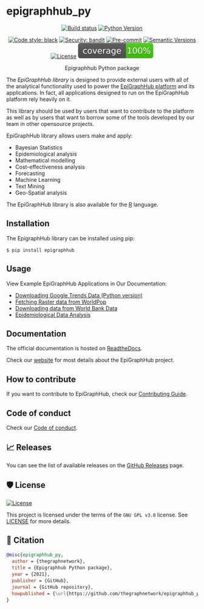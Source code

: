 # epigraphhub_py

<div align="center">

[![Build status](https://github.com/thegraphnetwork/epigraphhub_py/workflows/build/badge.svg?branch=master&event=push)](https://github.com/thegraphnetwork/epigraphhub_py/actions?query=workflow%3Abuild)
[![Python Version](https://img.shields.io/pypi/pyversions/epigraphhub.svg)](https://pypi.org/project/epigraphhub/)

[![Code style: black](https://img.shields.io/badge/code%20style-black-000000.svg)](https://github.com/psf/black)
[![Security: bandit](https://img.shields.io/badge/security-bandit-green.svg)](https://github.com/PyCQA/bandit)
[![Pre-commit](https://img.shields.io/badge/pre--commit-enabled-brightgreen?logo=pre-commit&logoColor=white)](https://github.com/thegraphnetwork/epigraphhub_py/blob/master/.pre-commit-config.yaml)
[![Semantic Versions](https://img.shields.io/badge/%20%20%F0%9F%93%A6%F0%9F%9A%80-semantic--versions-e10079.svg)](https://github.com/thegraphnetwork/epigraphhub_py/releases)
[![License](https://img.shields.io/github/license/thegraphnetwork/epigraphhub_py)](https://github.com/thegraphnetwork/epigraphhub_py/blob/master/LICENSE)
![Coverage Report](assets/images/coverage.svg)

Epigraphhub Python package

</div>

The *EpiGraphHub library* is designed to provide external users with all of the analytical functionality used to power the [EpiGraphHub platform](https://epigraphhub.org/superset/welcome/) and its applications. In fact, all applications designed to run on the EpiGraphHub platform rely heavily on it.

This library should be used by users that want to contribute to the platform as well as by users that want to borrow some of the tools developed by our team in other opensource projects.

EpiGraphHub library allows users make and apply:

- Bayesian Statistics
- Epidemiological analysis
- Mathematical modelling
- Cost-effectiveness analysis
- Forecasting
- Machine Learning
- Text Mining
- Geo-Spatial analysis

The EpiGraphHub library is also available for the [R](https://github.com/thegraphnetwork/r-epigraphhub/blob/main/epigraphhub.Rproj) language.

## Installation

The EpigraphHub library can be installed using pip:

```
$ pip install epigraphhub
```

## Usage
View Example EpiGraphHub Applications in Our Documentation:

- [Downloading Google Trends Data (Python version)](https://epigraphhub-libraries.readthedocs.io/en/latest/data/trends.html#downloading-google-trends-data-python-version)
- [Fetching Raster data from WorldPop](https://epigraphhub-libraries.readthedocs.io/en/latest/data/worldpop.html)
- [Downloading data from World Bank Data](https://epigraphhub-libraries.readthedocs.io/en/latest/data/worldbank.html)
- [Epidemiological Data Analysis](https://epigraphhub-libraries.readthedocs.io/en/latest/analysis/index.html)

## Documentation

The official documentation is hosted on [ReadtheDocs](https://readthedocs.org/projects/epigraphhub-libraries/).

Check our [website](https://www.epigraphhub.org/) for most details about the EpiGraphHub project.

## How to contribute

If you want to contribute to EpiGraphHub, check our [Contributing Guide](https://github.com/thegraphnetwork/epigraphhub_py/blob/main/CONTRIBUTING.md).

## Code of conduct

Check our [Code of conduct](https://github.com/thegraphnetwork/epigraphhub_py/blob/main/CODE_OF_CONDUCT.md).

## 📈 Releases

You can see the list of available releases on the [GitHub Releases](https://github.com/thegraphnetwork/epigraphhub_py/releases) page.

## 🛡 License

[![License](https://img.shields.io/github/license/thegraphnetwork/epigraphhub_py)](https://github.com/thegraphnetwork/epigraphhub_py/blob/master/LICENSE)

This project is licensed under the terms of the `GNU GPL v3.0` license. See [LICENSE](https://github.com/thegraphnetwork/epigraphhub_py/blob/master/LICENSE) for more details.

## 📃 Citation

```bibtex
@misc{epigraphhub_py,
  author = {thegraphnetwork},
  title = {Epigraphhub Python package},
  year = {2021},
  publisher = {GitHub},
  journal = {GitHub repository},
  howpublished = {\url{https://github.com/thegraphnetwork/epigraphhub_py}}
}
```
